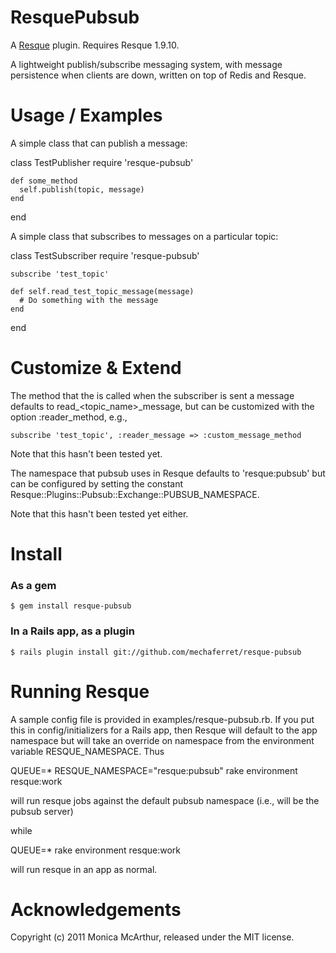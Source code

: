 ResquePubsub
============

A [Resque][rq] plugin. Requires Resque 1.9.10.

A lightweight publish/subscribe messaging system, with message persistence when clients are down, written on top of Redis and Resque.


Usage / Examples
================

A simple class that can publish a message:

  class TestPublisher
    require 'resque-pubsub'
    
    def some_method
      self.publish(topic, message)
    end
  end


A simple class that subscribes to messages on a particular topic:

  class TestSubscriber
    require 'resque-pubsub'
  
    subscribe 'test_topic'
    
    def self.read_test_topic_message(message)
      # Do something with the message
    end
  end


Customize & Extend
==================

The method that the is called when the subscriber is sent a message defaults to read_<topic_name>_message, 
but can be customized with the option :reader_method, e.g.,

    subscribe 'test_topic', :reader_message => :custom_message_method
    
Note that this hasn't been tested yet.


The namespace that pubsub uses in Resque defaults to 'resque:pubsub' but can be configured by setting the constant 
Resque::Plugins::Pubsub::Exchange::PUBSUB_NAMESPACE.

Note that this hasn't been tested yet either.


Install
=======

### As a gem

    $ gem install resque-pubsub

### In a Rails app, as a plugin

    $ rails plugin install git://github.com/mechaferret/resque-pubsub


Running Resque
==============

A sample config file is provided in examples/resque-pubsub.rb. If you put this in config/initializers for a Rails app,
then Resque will default to the app namespace but will take an override on namespace from the environment variable RESQUE_NAMESPACE. Thus

QUEUE=* RESQUE_NAMESPACE="resque:pubsub" rake environment resque:work

will run resque jobs against the default pubsub namespace (i.e., will be the pubsub server)

while 

QUEUE=* rake environment resque:work

will run resque in an app as normal.


Acknowledgements
================

Copyright (c) 2011 Monica McArthur, released under the MIT license.

[rq]: http://github.com/defunkt/resque
